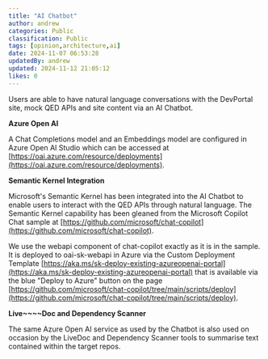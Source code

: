 ```yaml
---
title: "AI Chatbot"
author: andrew
categories: Public
classification: Public
tags: [opinion,architecture,ai]
date: 2024-11-07 06:53:28 
updatedBy: andrew
updated: 2024-11-12 21:05:12 
likes: 0
---
```


Users are able to have natural language conversations with the DevPortal site, mock QED APIs and site content via an AI Chatbot.

**Azure Open AI**

A Chat Completions model and an Embeddings model are configured in Azure Open AI Studio which can be accessed at [https://oai.azure.com/resource/deployments](https://oai.azure.com/resource/deployments).

**Semantic Kernel Integration**

Microsoft's Semantic Kernel has been integrated into the AI Chatbot to enable users to interact with the QED APIs through natural language.  The Semantic Kernel capability has been gleaned from the Microsoft Copilot Chat sample at [https://github.com/microsoft/chat-copilot](https://github.com/microsoft/chat-copilot).

We use the webapi component of chat-copilot exactly as it is in the sample. It is deployed to oai-sk-webapi in Azure via the Custom Deployment Template [https://aka.ms/sk-deploy-existing-azureopenai-portal](https://aka.ms/sk-deploy-existing-azureopenai-portal) that is available via the blue "Deploy to Azure" button on the page [https://github.com/microsoft/chat-copilot/tree/main/scripts/deploy](https://github.com/microsoft/chat-copilot/tree/main/scripts/deploy).

**Live~~~~Doc and Dependency Scanner**

The same Azure Open AI service as used by the Chatbot is also used on occasion by the LiveDoc and Dependency Scanner tools to summarise text contained within the target repos.
